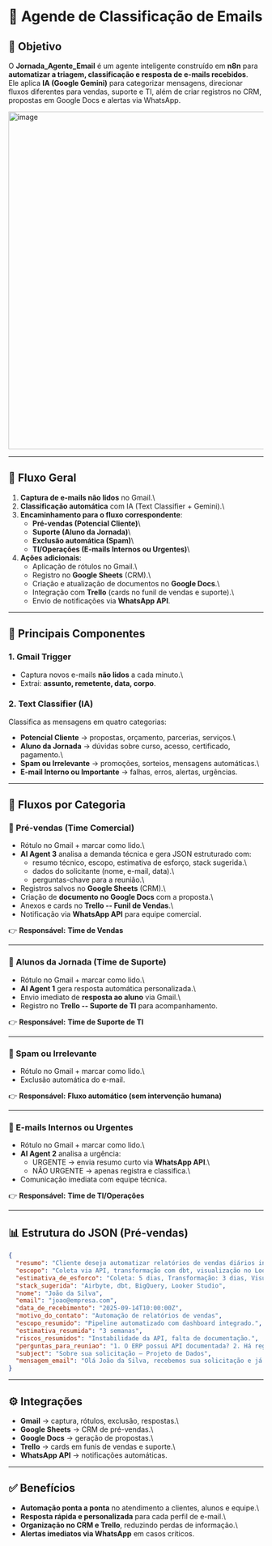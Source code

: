 # 📧 Agende de Classificação de Emails

## 📌 Objetivo

O **Jornada_Agente_Email** é um agente inteligente construído em **n8n**
para **automatizar a triagem, classificação e resposta de e-mails
recebidos**.\
Ele aplica **IA (Google Gemini)** para categorizar mensagens, direcionar
fluxos diferentes para vendas, suporte e TI, além de criar registros no
CRM, propostas em Google Docs e alertas via WhatsApp.

<img width="974" height="667" alt="image" src="https://github.com/user-attachments/assets/ff9a77a7-30f1-4736-813b-e2da94b0f042" />


------------------------------------------------------------------------

## 🔄 Fluxo Geral

1.  **Captura de e-mails não lidos** no Gmail.\
2.  **Classificação automática** com IA (Text Classifier + Gemini).\
3.  **Encaminhamento para o fluxo correspondente**:
    -   **Pré-vendas (Potencial Cliente)**\
    -   **Suporte (Aluno da Jornada)**\
    -   **Exclusão automática (Spam)**\
    -   **TI/Operações (E-mails Internos ou Urgentes)**\
4.  **Ações adicionais**:
    -   Aplicação de rótulos no Gmail.\
    -   Registro no **Google Sheets** (CRM).\
    -   Criação e atualização de documentos no **Google Docs**.\
    -   Integração com **Trello** (cards no funil de vendas e suporte).\
    -   Envio de notificações via **WhatsApp API**.

------------------------------------------------------------------------

## 🧩 Principais Componentes

### 1. Gmail Trigger

-   Captura novos e-mails **não lidos** a cada minuto.\
-   Extrai: **assunto, remetente, data, corpo**.

### 2. Text Classifier (IA)

Classifica as mensagens em quatro categorias:

-   **Potencial Cliente** → propostas, orçamento, parcerias, serviços.\
-   **Aluno da Jornada** → dúvidas sobre curso, acesso, certificado,
    pagamento.\
-   **Spam ou Irrelevante** → promoções, sorteios, mensagens
    automáticas.\
-   **E-mail Interno ou Importante** → falhas, erros, alertas,
    urgências.

------------------------------------------------------------------------

## 📂 Fluxos por Categoria

### 🔹 Pré-vendas (Time Comercial)

-   Rótulo no Gmail + marcar como lido.\
-   **AI Agent 3** analisa a demanda técnica e gera JSON estruturado
    com:
    -   resumo técnico, escopo, estimativa de esforço, stack sugerida.\
    -   dados do solicitante (nome, e-mail, data).\
    -   perguntas-chave para a reunião.\
-   Registros salvos no **Google Sheets** (CRM).\
-   Criação de **documento no Google Docs** com a proposta.\
-   Anexos e cards no **Trello -- Funil de Vendas**.\
-   Notificação via **WhatsApp API** para equipe comercial.

👉 **Responsável:** **Time de Vendas**

------------------------------------------------------------------------

### 🔹 Alunos da Jornada (Time de Suporte)

-   Rótulo no Gmail + marcar como lido.\
-   **AI Agent 1** gera resposta automática personalizada.\
-   Envio imediato de **resposta ao aluno** via Gmail.\
-   Registro no **Trello -- Suporte de TI** para acompanhamento.

👉 **Responsável:** **Time de Suporte de TI**

------------------------------------------------------------------------

### 🔹 Spam ou Irrelevante

-   Rótulo no Gmail + marcar como lido.\
-   Exclusão automática do e-mail.

👉 **Responsável:** **Fluxo automático (sem intervenção humana)**

------------------------------------------------------------------------

### 🔹 E-mails Internos ou Urgentes

-   Rótulo no Gmail + marcar como lido.\
-   **AI Agent 2** analisa a urgência:
    -   URGENTE → envia resumo curto via **WhatsApp API**.\
    -   NÃO URGENTE → apenas registra e classifica.\
-   Comunicação imediata com equipe técnica.

👉 **Responsável:** **Time de TI/Operações**

------------------------------------------------------------------------

## 📊 Estrutura do JSON (Pré-vendas)

``` json
{
  "resumo": "Cliente deseja automatizar relatórios de vendas diários integrados ao ERP.",
  "escopo": "Coleta via API, transformação com dbt, visualização no Looker Studio.",
  "estimativa_de_esforco": "Coleta: 5 dias, Transformação: 3 dias, Visualização: 2 dias.",
  "stack_sugerida": "Airbyte, dbt, BigQuery, Looker Studio",
  "nome": "João da Silva",
  "email": "joao@empresa.com",
  "data_de_recebimento": "2025-09-14T10:00:00Z",
  "motivo_do_contato": "Automação de relatórios de vendas",
  "escopo_resumido": "Pipeline automatizado com dashboard integrado.",
  "estimativa_resumida": "3 semanas",
  "riscos_resumidos": "Instabilidade da API, falta de documentação.",
  "perguntas_para_reuniao": "1. O ERP possui API documentada? 2. Há regras de limpeza? 3. Qual ferramenta de visualização preferida?",
  "subject": "Sobre sua solicitação – Projeto de Dados",
  "mensagem_email": "Olá João da Silva, recebemos sua solicitação e já estamos avaliando..."
}
```

------------------------------------------------------------------------

## ⚙️ Integrações

-   **Gmail** → captura, rótulos, exclusão, respostas.\
-   **Google Sheets** → CRM de pré-vendas.\
-   **Google Docs** → geração de propostas.\
-   **Trello** → cards em funis de vendas e suporte.\
-   **WhatsApp API** → notificações automáticas.

------------------------------------------------------------------------

## ✅ Benefícios

-   **Automação ponta a ponta** no atendimento a clientes, alunos e
    equipe.\
-   **Resposta rápida e personalizada** para cada perfil de e-mail.\
-   **Organização no CRM e Trello**, reduzindo perdas de informação.\
-   **Alertas imediatos via WhatsApp** em casos críticos.
